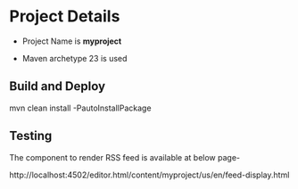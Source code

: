 # Project Details

* Project Name is **myproject**

* Maven archetype 23 is used



## Build and Deploy

mvn clean install -PautoInstallPackage

## Testing

The component to render RSS feed is available at below page-

http://localhost:4502/editor.html/content/myproject/us/en/feed-display.html

